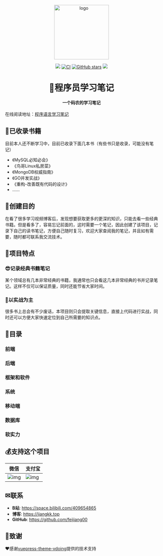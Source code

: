 
<p align="center"><a href="http://code.xiaoyou66.com/" target="_blank" rel="noopener noreferrer"><img width="180" src="http://code.xiaoyou66.com/img/study.png" alt="logo"></a></p>

<p align="center">
    <a href="http://booknote.jiangkk.top/"> <img src="https://badgen.net/badge/%E5%B0%8F%E6%B1%9F/%E5%9C%A8%E7%BA%BF%E9%98%85%E8%AF%BB?icon=sourcegraph"></a>
  <a href="https://github.com/xiaoyou66/code-learn/actions?query=workflow%3ACI"><img src="https://github.com/xiaoyou66/code-learn/workflows/CI/badge.svg" alt="CI"></a>
  <a href="https://github.com/xiaoyou66/code-learn"><img src="https://img.shields.io/github/stars/xiaoyou66/code-learn?logo=ReverbNation&logoColor=rgba(255,255,255,.6)" alt="GitHub stars"></a>
   <a href="https://github.com/xiaoyou66/code-learn"> <img src="https://badgen.net/github/forks/xiaoyou66/code-learn?icon=github"></a>
<h1 align="center">📖程序员学习笔记</h1>
<h4 align="center">一个码农的学习笔记</h4>



在线阅读地址：[程序语言学习笔记](http://booknote.jiangkk.top/)

## 🤩已收录书籍

目前本人还不断学习中，目前已收录下面几本书（有些书只是收录，可能没有笔记）

- 《MySQL必知必会》
- 《鸟哥Linux私房菜》
- 《MongoDB权威指南》
- 《GO并发实战》
- 《重构-改善既有代码的设计》
-   ......

## 🍭创建目的

在看了很多学习视频博客后，发现想要获取更多的更深的知识，只能去看一些经典书籍。但是看多了，容易忘记前面的，这时需要一个笔记，因此创建了该项目，记录下自己的读书笔记，方便自己随时复习，欢迎大家查阅我的笔记，并且如有需要，随时都可联系我交流技术。

## 🍗项目特点

### 😎记录经典书籍笔记

某个领域总有几本非常经典的书籍，我通常也只会看这几本非常经典的书并记录笔记。这样不仅可以保证质量，同时还能节省大家时间。

### 🔨以实战为主

很多书上总会有不少废话，本项目则只会提取关键信息，直接上代码进行实战，同时还可以方便大家快速定位到自己所需要的知识点。

## 🔖目录

### 前端

### 后端

### 框架和软件

### 系统

### 移动端

### 数据库

### 软实力



## 💰支持这个项目

| 微信                                                         | 支付宝                                                       |
| ------------------------------------------------------------ | ------------------------------------------------------------ |
| ![img](https://imgbeed.jiangkk.top/images/2022/08/07/_20220808091412.jpg) | ![img](https://imgbeed.jiangkk.top/images/2022/08/07/_20220808091409.jpg) |

##  ✉联系

- **B站**: <https://space.bilibili.com/409654865>
- **博客**: <https://jiangkk.top>
- **GitHub**: <https://github.com/feijiang00>

## 🎁致谢

❤️感谢[vuepress-theme-vdoing](https://github.com/xugaoyi/vuepress-theme-vdoing)提供的技术支持